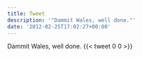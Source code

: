 ```yaml
---
title: Tweet
description: '"Dammit Wales, well done."'
date: '2012-02-25T17:02:27+00:00'
---
```

Dammit Wales, well done.
      {{< tweet 0 0 >}}
    
